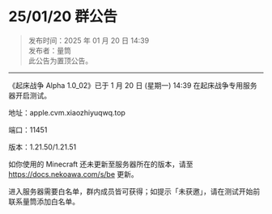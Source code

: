 # 25/01/20 群公告

> 发布时间：2025 年 01 月 20 日 14:39  
  发布者：量筒  
  此公告为置顶公告。

---

《起床战争 Alpha 1.0_02》已于 1 月 20 日 (星期一) 14:39 在起床战争专用服务器开启测试。

地址：apple.cvm.xiaozhiyuqwq.top

端口：11451

版本：1.21.50/1.21.51

如你使用的 Minecraft 还未更新至服务器所在的版本，请至 https://docs.nekoawa.com/s/be 更新。

进入服务器需要白名单，群内成员皆可获得；如提示「未获邀」，请在测试开始前联系量筒添加白名单。
